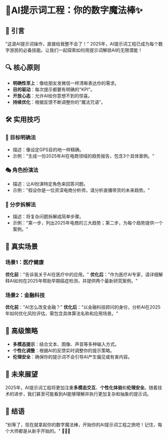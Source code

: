 # 🚀AI提示词工程：你的数字魔法棒✨

## 🌟 引言
"这波AI提示词操作，直接给我整不会了！" 2025年，AI提示词工程已成为每个数字游民的必备技能。让我们一起探索如何用提示词解锁AI的无限潜能！

## 🔍 核心原则
- **明确性至上**：像给朋友发微信一样清晰表达你的需求。
- **目的驱动**：每次提示都要有明确的"KPI"。
- **开放心态**：允许AI给你意想不到的惊喜。
- **持续优化**：根据反馈不断调整你的"魔法咒语"。

## 🛠 实用技巧
### 🎯 目标明确法
- 描述：像设定GPS目的地一样精确。
- 示例："生成一份2025年AI在电商领域的趋势报告，包含3个具体案例。"

### 🎭 角色扮演法
- 描述：让AI扮演特定角色来回答问题。
- 示例："假设你是一位资深电商分析师，请分析直播带货的未来趋势。"

### 🧩 分步拆解法
- 描述：将复杂问题拆解成简单步骤。
- 示例："第一步，列出2025年电商的三大趋势；第二步，为每个趋势提供一个案例。"

## 🌈 真实场景
### 场景1：医疗健康
**优化前**："告诉我关于AI在医疗中的应用。"
**优化后**："作为医疗AI专家，请详细解释AI如何在2025年帮助早期癌症检测，并提供两个最新研究案例。"

### 场景2：金融科技
**优化前**："AI怎么改变金融？"
**优化后**："以金融科技顾问的身份，分析AI在2025年如何优化风险评估，需包含具体算法名称和应用场景。"

## 🚀 高级策略
- **多模态提示**：结合文本、图像、声音等多种输入方式。
- **个性化调整**：根据AI的反馈实时调整你的提示策略。
- **伦理安全**：确保你的提示词不会引导AI产生偏见或有害内容。

## 🔮 未来展望
2025年，AI提示词工程将更加注重**多模态交互**、**个性化体验**和**伦理安全**。随着技术的进步，我们甚至可能看到AI能够理解并执行更加复杂和抽象的提示词。

## 💪 结语
"别等了，现在就拿起你的数字魔法棒，开始你的AI提示词工程之旅吧！记住，每个大师都是从新手开始的。" 🚀✨🎉